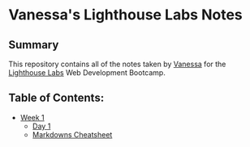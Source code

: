 # Vanessa's Lighthouse Labs Notes

## Summary 

This repository contains all of the notes taken by [Vanessa](https://github.com/vmugoa) for the [Lighthouse Labs](https://www.lighthouselabs.ca/) Web Development Bootcamp.

## Table of Contents:
* [Week 1](/Week_1)
  * [Day 1](/Week_1/Day_1)
  * [Markdowns Cheatsheet](https://github.com/adam-p/markdown-here/wiki/Markdown-Cheatsheet)
